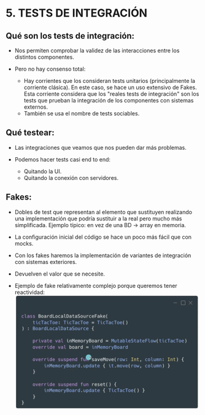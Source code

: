 # 5. TESTS DE INTEGRACIÓN


## Qué son los tests de integración:

- Nos permiten comprobar la validez de las interacciones entre los distintos componentes.

- Pero no hay consenso total:
	- Hay corrientes que los consideran tests unitarios (principalmente la corriente clásica). En este caso, se hace un uso extensivo de Fakes. Esta corriente considera que los "reales tests de integración" son los tests que prueban la integración de los componentes con sistemas externos.
	- También se usa el nombre de tests sociables.


## Qué testear:

- Las integraciones que veamos que nos pueden dar más problemas.

- Podemos hacer tests casi end to end:
	- Quitando la UI.
	- Quitando la conexión con servidores.


## Fakes:

- Dobles de test que representan al elemento que sustituyen realizando una implementación que podría sustituir a la real pero mucho más simplificada. Ejemplo típico: en vez de una BD -> array en memoria.

- La configuración inicial del código se hace un poco más fácil que con mocks.

- Con los fakes haremos la implementación de variantes de integración con sistemas exteriores.

- Devuelven el valor que se necesite.

- Ejemplo de fake relativamente complejo porque queremos tener reactividad:
	![fake complejo](./images/fake_complejo.png)